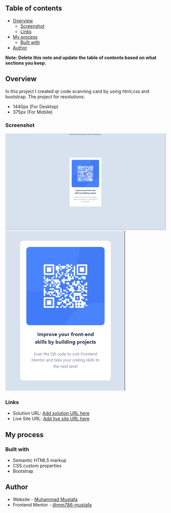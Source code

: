 ## Table of contents

- [Overview](#overview)
  - [Screenshot](#screenshot)
  - [Links](#links)
- [My process](#my-process)
  - [Built with](#built-with)
- [Author](#author)

**Note: Delete this note and update the table of contents based on what sections you keep.**

## Overview

In this project I created qr code scanning card by using html,css and bootstrap.
The project for resolutions:
- 1440px (For Desktop)
- 375px (For Mobile)

### Screenshot

![Alt text](Desktop(Screenshot).png)
![Alt text](Mobile(Screenshot).png)

### Links

- Solution URL: [Add solution URL here](https://your-solution-url.com)
- Live Site URL: [Add live site URL here](https://your-live-site-url.com)

## My process

### Built with

- Semantic HTML5 markup
- CSS custom properties
- Bootstrap

## Author

- Website - [Muhammad Mustafa](https://github.com/mm786-mustafa/QR-Code-Card.git)
- Frontend Mentor - [@mm786-mustafa](https://www.frontendmentor.io/profile/mm786-mustafa)